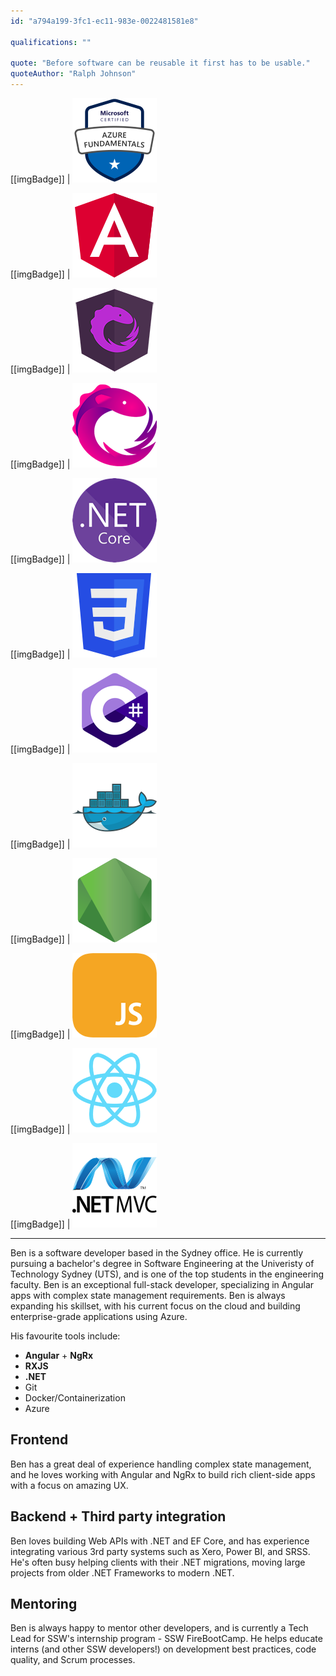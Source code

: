 ```yaml
---
id: "a794a199-3fc1-ec11-983e-0022481581e8"

qualifications: ""

quote: "Before software can be reusable it first has to be usable."
quoteAuthor: "Ralph Johnson"
---
```

[[imgBadge]]
| ![](../badges/Certification-microsoft-azure-fundamentals.png)

[[imgBadge]]
| ![](../badges/Developer-angular.png)

[[imgBadge]]
| ![](../badges/Developer-ngrx.png)

[[imgBadge]]
| ![](../badges/Developer-rxjs.png)

[[imgBadge]]
| ![](../badges/Developer-dotnet-core.png)

[[imgBadge]]
| ![](../badges/Designer-web-css3.png)

[[imgBadge]]
| ![](../badges/Developer-c-sharp.png)

[[imgBadge]]
| ![](../badges/Developer-docker.png)

[[imgBadge]]
| ![](../badges/Developer-node-js.png)

[[imgBadge]]
| ![](../badges/Developer-js.png)

[[imgBadge]]
| ![](../badges/Developer-react.png)

[[imgBadge]]
| ![](../badges/Developer-dotnet-mvc.png)

---
Ben is a software developer based in the Sydney office. He is currently pursuing a bachelor's degree in Software Engineering at the Univeristy of Technology Sydney (UTS), and is one of the top students in the engineering faculty. Ben is an exceptional full-stack developer, specializing in Angular apps with complex state management requirements. Ben is always expanding his skillset, with his current focus on the cloud and building enterprise-grade applications using Azure.

His favourite tools include: 
- **Angular** + **NgRx**
- **RXJS**
- **.NET**
- Git
- Docker/Containerization
- Azure

## Frontend  
Ben has a great deal of experience handling complex state management, and he loves working with Angular and NgRx to build rich client-side apps with a focus on amazing UX.

## Backend + Third party integration
Ben loves building Web APIs with .NET and EF Core, and has experience integrating various 3rd party systems such as Xero, Power BI, and SRSS. He's often busy helping clients with their .NET migrations, moving large projects from older .NET Frameworks to modern .NET.

## Mentoring
Ben is always happy to mentor other developers, and is currently a Tech Lead for SSW's internship program - SSW FireBootCamp. He helps educate interns (and other SSW developers!) on development best practices, code quality, and Scrum processes.
